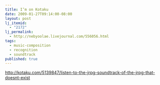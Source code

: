 ```yaml
---
title: I’m on Kotaku
date: 2009-01-27T09:14:00-08:00
layout: post
lj_itemid:
  - "2172"
lj_permalink:
  - http://nebyoolae.livejournal.com/556056.html
tags:
  - music-composition
  - recognition
  - soundtrack
published: true
---
```

<http://kotaku.com/5139847/listen-to-the-jrpg-soundtrack-of-the-jrpg-that-doesnt-exist>

<!--more-->
